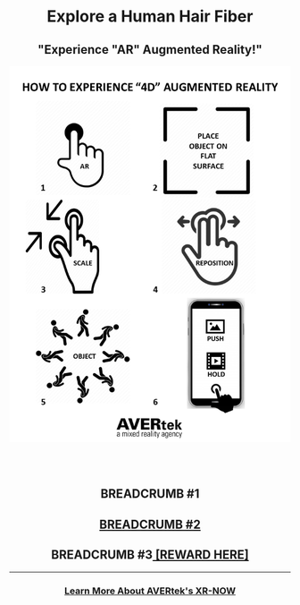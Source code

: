<h1 style="text-align: center;" markdown="1">Explore a Human Hair Fiber</h1>
<div align="center">
  
<h2><b> "Experience "AR" Augmented Reality!" </b></h2> <!-- Loads <model-viewer> for old browsers like IE11: -->
</div>
  <p align="center">
  <img src="images/AR Instructions w.png" width=750>
  </p>
  <br><br>

<script>
/**
* Function that registers a click on an outbound link in Analytics.
* This function takes a valid URL string as an argument, and uses that URL string
* as the event label. Setting the transport method to 'beacon' lets the hit be sent
* using 'navigator.sendBeacon' in browser that support it.
*/
var getOutboundLink = function(url) {
  gtag('event', 'click', {
    'event_category': 'outbound',
    'event_label': url,
    'transport_type': 'beacon',
    'event_callback': function(){document.location = url;}
  });
}
</script>

<h2 style="text-align: center;" markdown="1">BREADCRUMB #1</h2> 
<h2 style="text-align: center;" markdown="1"><a href="https://www.AVERtek.net" onclick="getOutboundLink('https://www.AVERtek.net'); return false;"> BREADCRUMB #2</a></h2>
<h2 style="text-align: center;" markdown="1">BREADCRUMB #3<a href="https://avertek.net/special-bonus" onclick="getOutboundLink('https://avertek.net/special-bonus'); return false;"> [REWARD HERE]</a></h2>


---

<h3 style="text-align: center;" markdown="1"><a href="https://avertek.net/" onclick="getOutboundLink('https://avertek.net/'); return false;">Learn More About AVERtek's XR-NOW</a></h3> 
  
